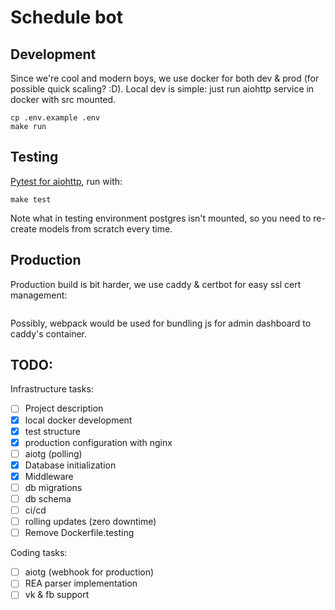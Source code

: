Schedule bot
====

## Development

Since we're cool and modern boys, we use docker for both dev & prod (for possible quick
scaling? :D). Local dev is simple: just run aiohttp service in docker with src
mounted.

``` shell
cp .env.example .env
make run
```

## Testing

[Pytest for
aiohttp](https://aiohttp.readthedocs.io/en/stable/testing.html#pytest-example),
run with:

``` shell
make test
```

Note what in testing environment postgres isn't mounted, so you need to
re-create models from scratch every time.

## Production

Production build is bit harder, we use caddy & certbot for easy ssl cert management:

``` shell

```


Possibly, webpack would be used for bundling js for admin dashboard to caddy's container.

## TODO:

Infrastructure tasks:
- [ ] Project description
- [X] local docker development
- [X] test structure
- [X] production configuration with nginx
- [ ] aiotg (polling)
- [x] Database initialization
- [x] Middleware
- [ ] db migrations
- [ ] db schema
- [ ] ci/cd
- [ ] rolling updates (zero downtime)
- [ ] Remove Dockerfile.testing

Coding tasks:
- [ ] aiotg (webhook for production)
- [ ] REA parser implementation
- [ ] vk & fb support
